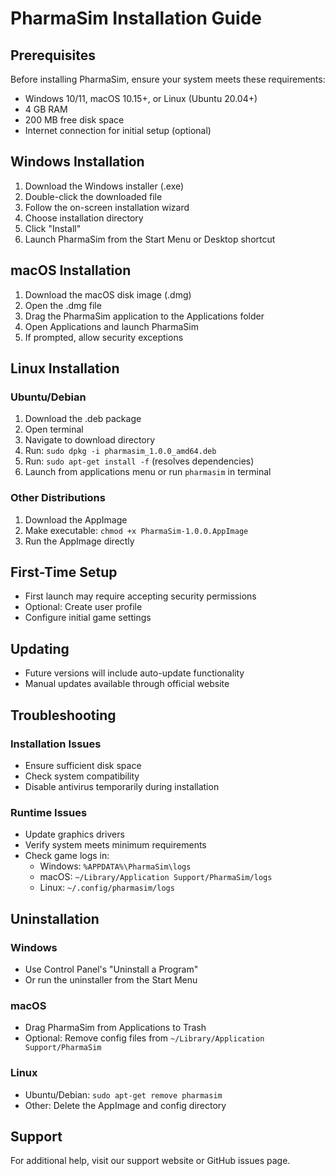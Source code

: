 # PharmaSim Installation Guide

## Prerequisites
Before installing PharmaSim, ensure your system meets these requirements:
- Windows 10/11, macOS 10.15+, or Linux (Ubuntu 20.04+)
- 4 GB RAM
- 200 MB free disk space
- Internet connection for initial setup (optional)

## Windows Installation
1. Download the Windows installer (.exe)
2. Double-click the downloaded file
3. Follow the on-screen installation wizard
4. Choose installation directory
5. Click "Install"
6. Launch PharmaSim from the Start Menu or Desktop shortcut

## macOS Installation
1. Download the macOS disk image (.dmg)
2. Open the .dmg file
3. Drag the PharmaSim application to the Applications folder
4. Open Applications and launch PharmaSim
5. If prompted, allow security exceptions

## Linux Installation
### Ubuntu/Debian
1. Download the .deb package
2. Open terminal
3. Navigate to download directory
4. Run: `sudo dpkg -i pharmasim_1.0.0_amd64.deb`
5. Run: `sudo apt-get install -f` (resolves dependencies)
6. Launch from applications menu or run `pharmasim` in terminal

### Other Distributions
1. Download the AppImage
2. Make executable: `chmod +x PharmaSim-1.0.0.AppImage`
3. Run the AppImage directly

## First-Time Setup
- First launch may require accepting security permissions
- Optional: Create user profile
- Configure initial game settings

## Updating
- Future versions will include auto-update functionality
- Manual updates available through official website

## Troubleshooting
### Installation Issues
- Ensure sufficient disk space
- Check system compatibility
- Disable antivirus temporarily during installation

### Runtime Issues
- Update graphics drivers
- Verify system meets minimum requirements
- Check game logs in:
  - Windows: `%APPDATA%\PharmaSim\logs`
  - macOS: `~/Library/Application Support/PharmaSim/logs`
  - Linux: `~/.config/pharmasim/logs`

## Uninstallation
### Windows
- Use Control Panel's "Uninstall a Program"
- Or run the uninstaller from the Start Menu

### macOS
- Drag PharmaSim from Applications to Trash
- Optional: Remove config files from `~/Library/Application Support/PharmaSim`

### Linux
- Ubuntu/Debian: `sudo apt-get remove pharmasim`
- Other: Delete the AppImage and config directory

## Support
For additional help, visit our support website or GitHub issues page.
